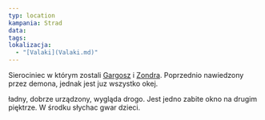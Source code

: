 ```yaml
---
typ: location
kampania: Strad
data: 
tags: 
lokalizacja:
  - "[Valaki](Valaki.md)"
---
```

Sierociniec w którym zostali [Gargosz](../NPC/Gargosz.md) i [Zondra](../NPC/Zondra.md). Poprzednio nawiedzony przez demona, jednak jest juz wszystko okej.

ładny, dobrze urządzony, wygląda drogo. Jest jedno zabite okno na drugim pięktrze. W środku słychac gwar dzieci.
